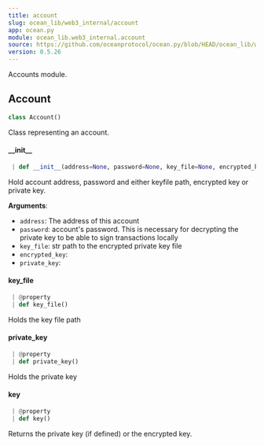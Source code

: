 ```yaml
---
title: account
slug: ocean_lib/web3_internal/account
app: ocean.py
module: ocean_lib.web3_internal.account
source: https://github.com/oceanprotocol/ocean.py/blob/HEAD/ocean_lib/web3_internal/account.py
version: 0.5.26
---
```

Accounts module.

## Account

```python
class Account()
```

Class representing an account.

#### \_\_init\_\_

```python
 | def __init__(address=None, password=None, key_file=None, encrypted_key=None, private_key=None)
```

Hold account address, password and either keyfile path, encrypted key or private key.

**Arguments**:

- `address`: The address of this account
- `password`: account's password. This is necessary for decrypting the private key
to be able to sign transactions locally
- `key_file`: str path to the encrypted private key file
- `encrypted_key`: 
- `private_key`: 

#### key\_file

```python
 | @property
 | def key_file()
```

Holds the key file path

#### private\_key

```python
 | @property
 | def private_key()
```

Holds the private key

#### key

```python
 | @property
 | def key()
```

Returns the private key (if defined) or the encrypted key.

